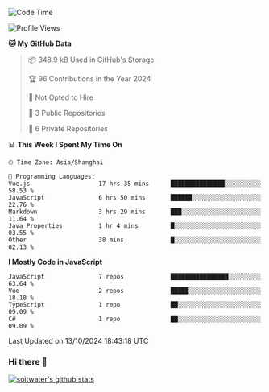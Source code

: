 <!--START_SECTION:waka-->
![Code Time](http://img.shields.io/badge/Code%20Time-4%2C102%20hrs%2012%20mins-blue)

![Profile Views](http://img.shields.io/badge/Profile%20Views-0-blue)

**🐱 My GitHub Data** 

> 📦 348.9 kB Used in GitHub's Storage 
 > 
> 🏆 96 Contributions in the Year 2024
 > 
> 🚫 Not Opted to Hire
 > 
> 📜 3 Public Repositories 
 > 
> 🔑 6 Private Repositories 
 > 
📊 **This Week I Spent My Time On** 

```text
🕑︎ Time Zone: Asia/Shanghai

💬 Programming Languages: 
Vue.js                   17 hrs 35 mins      ███████████████░░░░░░░░░░   58.53 % 
JavaScript               6 hrs 50 mins       ██████░░░░░░░░░░░░░░░░░░░   22.76 % 
Markdown                 3 hrs 29 mins       ███░░░░░░░░░░░░░░░░░░░░░░   11.64 % 
Java Properties          1 hr 4 mins         █░░░░░░░░░░░░░░░░░░░░░░░░   03.55 % 
Other                    38 mins             █░░░░░░░░░░░░░░░░░░░░░░░░   02.13 % 
```

**I Mostly Code in JavaScript** 

```text
JavaScript               7 repos             ████████████████░░░░░░░░░   63.64 % 
Vue                      2 repos             █████░░░░░░░░░░░░░░░░░░░░   18.18 % 
TypeScript               1 repo              ██░░░░░░░░░░░░░░░░░░░░░░░   09.09 % 
C#                       1 repo              ██░░░░░░░░░░░░░░░░░░░░░░░   09.09 % 
```




 Last Updated on 13/10/2024 18:43:18 UTC
<!--END_SECTION:waka-->

### Hi there 👋
[![soitwater's github stats](https://github-readme-stats.vercel.app/api?username=soitwater)](https://github.com/soitwater/github-readme-stats)
